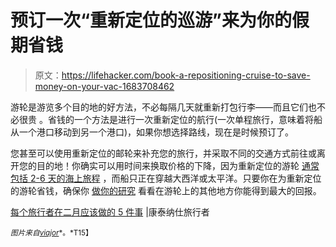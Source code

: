 # 预订一次“重新定位的巡游”来为你的假期省钱

> 原文：<https://lifehacker.com/book-a-repositioning-cruise-to-save-money-on-your-vac-1683708462>

游轮是游览多个目的地的好方法，不必每隔几天就重新打包行李——而且它们也不必很贵 。省钱的一个方法是进行一次重新定位的航行(一次单程旅行，意味着将船从一个港口移动到另一个港口)，如果你想选择路线，现在是时候预订了。



您甚至可以使用重新定位的邮轮来补充您的旅行，并采取不同的交通方式前往或离开您的目的地！你确实可以用时间来换取价格的下降，因为重新定位的游轮 [通常包括 2-6 天的海上旅程](http://www.frommers.com/articles/7452.html) ，而船只正在穿越大西洋或太平洋。只要你在为重新定位的游轮省钱，确保你 [做你的研究](https://lifehacker.com/this-chart-shows-you-which-cruise-items-included-in-the-1668618961) 看看在游轮上的其他地方你能得到最大的回报。

[每个旅行者在二月应该做的 5 件事](http://www.cntraveler.com/stories/2015-01-28/5-things-every-traveler-should-do-in-february) |康泰纳仕旅行者

<small>*图片来自*</small>[<small>*viajor*</small>](https://www.flickr.com/photos/viajor/15953156320/)<small>*。*T15】</small>